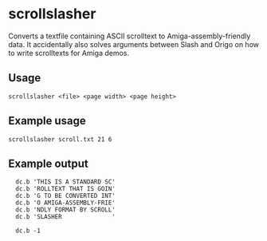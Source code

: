 # scrollslasher
Converts a textfile containing ASCII scrolltext to Amiga-assembly-friendly data. It accidentally also solves arguments between Slash and Origo on how to write scrolltexts for Amiga demos.

## Usage
`scrollslasher <file> <page width> <page height>`

## Example usage
`scrollslasher scroll.txt 21 6`

## Example output
~~~~
  dc.b 'THIS IS A STANDARD SC'
  dc.b 'ROLLTEXT THAT IS GOIN'
  dc.b 'G TO BE CONVERTED INT'
  dc.b 'O AMIGA-ASSEMBLY-FRIE'
  dc.b 'NDLY FORMAT BY SCROLL'
  dc.b 'SLASHER              '
  
  dc.b -1
~~~~
